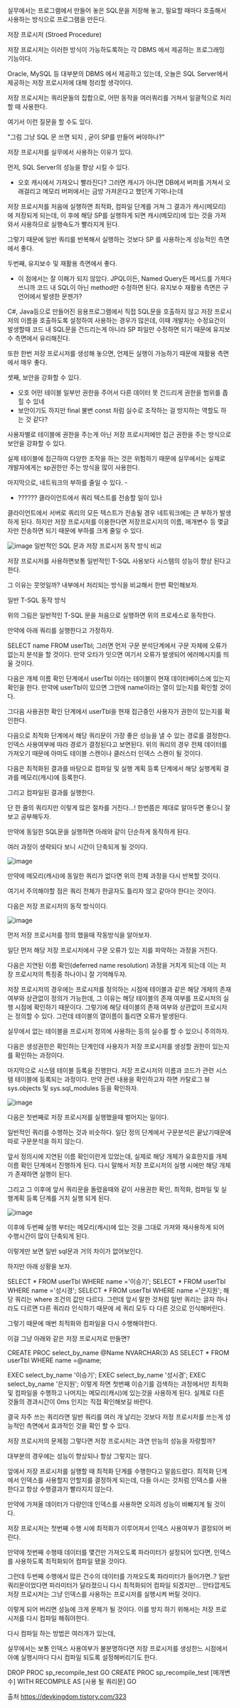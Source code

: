 실무에서는 프로그램에서 만들어 놓은 SQL문을 저장해 놓고, 필요할 때마다 호출해서 사용하는 방식으로 프로그램을 만든다.

 

저장 프로시저 (Stroed Procedure)
 

저장 프로시저는 이러한 방식이 가능하도록하는 각 DBMS 에서 제공하는 프로그래밍 기능이다.

Oracle, MySQL 등 대부분의 DBMS 에서 제공하고 있는데, 오늘은 SQL Server에서 제공하는 저장 프로시저에 대해 정리할 생각이다.

 

저장 프로시저는 쿼리문들의 집합으로, 어떤 동작을 여러쿼리를 거쳐서 일괄적으로 처리할 때 사용한다.

 

여기서 이런 질문을 할 수도 있다.

 

"그럼 그냥 SQL 문 쓰면 되지 , 굳이 SP를 만들어 써야하나?"

 

저장 프로시저를 실무에서 사용하는 이유가 있다.

 

먼저, SQL Server의 성능을 향상 시킬 수 있다.   
- 오호 캐시에서 가져오니 빨라진다? 그러면 캐시가 아니면 DB에서 버퍼를 거쳐서 오래걸리고 메모리 버퍼에서는 금방 가져온다고 했던게 기억나는데 

저장 프로시저를 처음에 실행하면 최적화, 컴파일 단계를 거쳐 그 결과가 캐시(메모리)에 저장되게 되는데, 이 후에 해당 SP를 실행하게 되면 캐시(메모리)에 있는 것을 가져와서 사용하므로 실행속도가 빨라지게 된다.

그렇기 때문에 일반 쿼리를 반복해서 실행하는 것보다 SP 를 사용하는게  성능적인 측면에서 좋다.

 

두번째, 유지보수 및 재활용 측면에서 좋다.   

- 이 점에서는 잘 이해가 되지 않았다. JPQL이든, Named Query든 메서드를 가져다 쓰니까 코드 내 SQL이 아닌 method만 수정하면 된다. 유지보수 재활용 측면은 구 언어에서 발생한 문젠가? 

C#, Java등으로 만들어진 응용프로그램에서 직접 SQL문을 호출하지 않고 저장 프로시저의 이름을 호출하도록 설정하여 사용하는 경우가 많은데, 이때 개발자는 수정요건이 발생할때 코드 내 SQL문을 건드리는게 아니라 SP 파일만 수정하면 되기 때문에 유지보수 측면에서 유리해진다. 

또한 한번 저장 프로시저를 생성해 놓으면, 언제든 실행이 가능하기 때문에 재활용 측면에서 매우 좋다.

 

셋째, 보안을 강화할 수 있다.

- 오호 어떤 테이블 일부만 권한을 주어서 다른 데이터 못 건드리게 권한을 범위를 좁힐 수 있네
- 보안이기도 하지만 final 불변 const 처럼 실수로 조작하는 걸 방지하는 역할도 하는 것 같다?

사용자별로 테이블에 권한을 주는게 아닌 저장 프로시저에만 접근 권한을 주는 방식으로 보안을 강화할 수 있다.

실제 테이블에 접근하여 다양한 조작을 하는 것은 위험하기 때문에 실무에서는 실제로 개발자에게는 sp권한만 주는 방식을 많이 사용한다.

 

마지막으로, 네트워크의 부하를 줄일 수 있다.       -
- ?????? 클라이언트에서 쿼리 텍스트를  전송할 일이 있나

클라이언트에서 서버로 쿼리의 모든 텍스트가 전송될 경우 네트워크에는 큰 부하가 발생하게 된다. 하지만 저장 프로시저를 이용한다면 저장프로시저의 이름, 
매개변수 등 몇글자만 전송하면 되기 때문에 부하를 크게 줄일 수 있다.





![image](https://github.com/jyzayu/TIL/assets/55649979/b9d027b9-69f6-4bfe-b4f1-4b3c69be908a)
일반적인 SQL 문과 저장 프로시저 동작 방식 비교
 

저장 프로시저를 사용하면보통 일반적인 T-SQL 사용보다 시스템의 성능이 향상 된다고 한다.

그 이유는 뭇엇일까? 내부에서 처리되는 방식을 비교해서 한번 확인해보자.

 

일반 T-SQL 동작 방식

위의 그림은 일반적인 T-SQL 문을 처음으로 실행하면 위의 프로세스로 동작한다.

만약에 아래 쿼리를 실행한다고 가정하자.

SELECT name FROM userTbl;
그러면 먼저 구문 분석단계에서 구문 자체에 오류가 없는지 분석을 할 것이다. 만약 오타가 잇으면 여기서 오류가 발생되어 에러메시지를 띄울 것이다.

 

다음은 개체 이름 확인 단계에서 userTbl 이라는 테이블이 현재 데이터베이스에 있는지 확인을 한다. 만약에 userTbl이 있으면 그안에 name이라는 열이 있는지를 확인할 것이다.

 

그다음 사용권한 확인 단계에서 userTbl을 현재 접근중인 사용자가 권한이 있는지를 확인한다.

 

다음으로 최적화 단계에서 해당 쿼리문이 가장 좋은 성능을 낼 수 있는 경로를 결정한다. 인덱스 사용여부에 따라 경로가 결정된다고 보면된다. 위의 쿼리의 경우 전체 데이터를 가져오기 때문에 아마도 테이블 스캔이나 클러스터 인덱스 스캔이 될 것이다.

 

다음은 최적화된 결과를 바탕으로 컴파일 및 실행 계획 등록 단계에서 해당 실행계획 결과를 메모리(캐시)에 등록한다.

 

그리고 컴파일된 결과를 실행한다. 

 

단 한 줄의 쿼리지만 이렇게 많은 절차를 거친다...! 한번쯤은 제대로 알아두면 좋으니 잘 보고 공부해두자.

 

만약에 동일한 SQL문을 실행하면 아래와 같이 단순하게 동작하게 된다.

여러 과정이 생략되다 보니 시간이 단축되게 될 것이다.

![image](https://github.com/jyzayu/TIL/assets/55649979/eb481e9f-de37-4a52-a8af-1a2905277ade)


만약에 메모리(캐시)에 동일한 쿼리가 없다면 위의 전체 과정을 다시 반복할 것이다.

여기서 주의해야할 점은 쿼리 전체가 한글자도 틀리자 않고 같아야 한다는 것이다.

 

 

다음은 저장 프로시저의 동작 방식이다.


![image](https://github.com/jyzayu/TIL/assets/55649979/e0af680b-0a4f-457e-ae43-d9936b1e47ea)

먼저 저장 프로시저를 정의 했을때 작동방식을 알아보자.

 

일단 먼저 해당 저장 프로시저에서 구문 오류가 있는 지를 파악하는 과정을 거친다.

 

다음은 지연된 이름 확인(deferred name resolution) 과정을 거치게 되는데 이는 저장 프로시저의 특징중 하나이니 잘 기억해두자.

저장 프로시저의 경우에는 프로시저를 정의하는 시점에 테이블과 같은 해당 개체의 존재 여부와 상관없이 정의가 가능한데, 그 이유는 해당 테이블의 존재 여부를 프로시저의 실행 시점에 확인하기 때문이다. 그렇기에 해당 테이블의 존재 여부와 상관없이 프로시저는 정의할 수 있다. 그런데 테이블의 열이름이 틀리면 오류가 발생된다.

실무에서 없는 테이블을 프로시저 정의에 사용하는 등의 실수를 할 수 있으니 주의하자.

 

다음은 생성권한은 확인하는 단계인데 사용자가 저장 프로시저를 생성할 권한이 있는지를 확인하는 과정이다.

 

마지막으로 시스템 테이블 등록을 진행한다. 저장 프로시저의 이름과 코드가 관련 시스템 테이블에 등록되는 과정이다. 만약 관련 내용을 확인하고자 하면 카탈로그 뷰 sys.objects 및 sys.sql_modules 등을 확인하자.

 ![image](https://github.com/jyzayu/TIL/assets/55649979/b7d9328b-9226-48d1-afe2-e2c47b89f13d)

 

다음은 첫번째로 저장 프로시저를 실행했을때 벌어지는 일이다.

일반적인 쿼리를 수행하는 것과 비슷하다. 일단 정의 단계에서 구문분석은 끝났기때문에 따로 구문분석을 하지 않는다.

앞서 정의시에 지연된 이름 확인이란게 있었는데, 실제로 해당 개체가 유효한지를 개체이름 확인 단계에서 진행하게 된다. 다시 말해서 저장 프로시저의 실행 시에만 해당 개체가 존재하면 실행이 된다.

 

그리고 그 이후에 앞서 쿼리문을 돌렸을때와 같이 사용권한 확인, 최적화, 컴파일 및 실행계획 등록 단계를 거치 실행 되게 된다.

![image](https://github.com/jyzayu/TIL/assets/55649979/4105c31d-dacd-4584-91f2-d2e555b4c82c)

이후에 두번째 실행 부터는 메모리(캐시)에 있는 것을 그대로 가져와 재사용하게 되어 수행시간이 많이 단축되게 된다.

 

이렇게만 보면 일반 sql문과 거의 차이가 없어보인다.

하지만 아래 상황을 보자.

SELECT * FROM userTbl WHERE name ='이승기';
SELECT * FROM userTbl WHERE name ='성시경';
SELECT * FROM userTbl WHERE name ='은지원';
해당 쿼리는 where 조건의 값만 다르다. 그런데 앞서 말한 것처럼 일반 쿼리는 글자 하나라도 다르면 다른 쿼리라 인식하기 때문에 세 쿼리 모두 다 다른 것으로 인식해버린다.

그렇기 때문에 매번 최적화와 컴파일을 다시 수행해야한다.

 

이걸 그냥 아래와 같은 저장 프로시저로 만들면?

CREATE PROC select_by_name
	@Name NVARCHAR(3)
AS
	SELECT * FROM userTbl WHERE name =@name;
 

EXEC select_by_name '이승기';
EXEC select_by_name '성시경';
EXEC select_by_name '은지원';
이렇게 하면 첫번째 이승기를 검색하는 과정에서만 최적화 및 컴파일을 수행하고 나머지는 메모리(캐시)에 있는것을 사용하게 된다. 실제로 다른 것들의 경과시간이 0ms 인지는 직접 확인해보길 바란다.

 

결국 자주 쓰는 쿼리라면 일반 쿼리를 여러 개 날리는 것보다 저정 프로시저를 쓰는게 성능적인 측면에서 효과적인 것을 확인 할 수 있다.

 

저장 프로시저의 문제점
그렇다면 저장 프로시저는 과연 만능의 성능을 자랑할까?

 

대부분의 경우에는 성능이 향상되나 항상 그렇지는 않다.

앞에서 저장 프로시저를 실행할 때 최적화 단계를 수행한다고 말씀드렸다. 최적화 단계에서 인덱스를 사용할지 안할지를 결정하게 되는데, 다들 아시는 것처럼 인덱스를 사용한다고 항상 수행결과가 빨라지지 않는다.

만약에 가져올 데이터가 다량인데 인덱스를 사용하면 오히려 성능이 바빠지게 될 것이다.

 

저장 프로시저는 첫번째 수행 시에 최적화가 이루어져서 인덱스 사용여부가 결정되어 버린다. 

만약에 첫번째 수행때 데이터를 몇건만 가져오도록 파라미터가 설정되어 있다면, 인덱스를 사용하도록 최적화되어 컴파일 됐을 것이다.

그런데 두번째 수행에서 많은 건수의 데이터를 가져오도록 파라미터가 들어가면..? 일반 쿼리문이었다면 파라미터가 달라졌으니 다시 최적화되어 컴파일 되겠지만... 안타깝게도 저장 프로시저는 그냥 인덱스를 사용하는 프로시저를 실행시켜 버릴 것이다.

 

이렇게 되어 버리면 성능에 크게 문제가 될 것이다. 이를 방지 하기 위해서는 저장 프로시저를 다시 컴파일 해줘야한다.

 

다시 컴파일 하는 방법은 여러개가 있는데, 

실무에서는 보통 인덱스 사용여부가 불분명하다면 저장 프로시저를 생성한느 시점에서 아예 실행시마다 다시 컴파일 되도록 설정해버리기도 한다.

DROP PROC sp_recompile_test
GO
CREATE PROC sp_recompile_test
	[매개변수]
WITH RECOMPILE
AS
	[사용 될 쿼리문]
GO


출처 https://devkingdom.tistory.com/323

